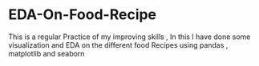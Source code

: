 # EDA-On-Food-Recipe
This is a regular Practice of my improving skills , In this I have done some visualization and EDA on the different food Recipes using pandas , matplotlib and seaborn
